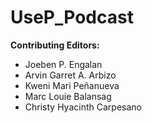 # UseP_Podcast
**Contributing Editors:**
- Joeben P. Engalan
- Arvin Garret A. Arbizo
- Kweni Mari Peñanueva
- Marc Louie Balansag
- Christy Hyacinth Carpesano
